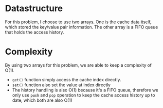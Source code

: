 # Datastructure

For this problem, I choose to use two arrays. One is the cache data itself, which stored the key/value pair information. The other array is a FIFO queue that holds the access history.

# Complexity

By using two arrays for this problem, we are able to keep a complexity of O(1).
* `get()` function simply access the cache index directly.
* `set()` function also set the value at index directly
* The history handling is also O(1) because it's a FIFO queue, therefore we only use `push` and `pop` operation to keep the cache access history up to date, which both are also O(1)